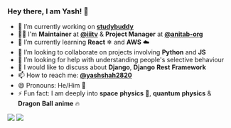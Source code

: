 ### Hey there, I am Yash! 👋

<!--
**yashshah2820/yashshah2820** is a ✨ _special_ ✨ repository because its `README.md` (this file) appears on your GitHub profile. -->

- 🔭 I’m currently working on **[studybuddy](https://github.com/iiitv/studybuddy-backend)**
- 👨‍✈️ I'm __Maintainer__ at **[@iiitv](https://github.com/iiitv)** & __Project Manager__ at **[@anitab-org](https://github.com/anitab-org)**
- 🌱 I’m currently learning **React** ❄ and **AWS** :cloud:
- 👯 I’m looking to collaborate on projects involving **Python** and **JS**
- 🤔 I’m looking for help with understanding people's selective behaviour
- 💬 I would like to discuss about **Django**, **Django** **Rest** **Framework**
- 📫 How to reach me: **[@yashshah2820](https://twitter.com/yashshah2820)**
- 😄 Pronouns: He/Him :man:
- ⚡ Fun fact: I am deeply into **space** **physics** :rocket:, **quantum** **physics** & **Dragon** **Ball** **anime** :fire:

<img src="https://github-readme-stats.vercel.app/api?username=yashshah2820&hide_border=true&show_icons=true">

<img src="https://github-readme-stats.vercel.app/api/top-langs/?username=yashshah2820&hide_border=true&hide=javascript,html">
